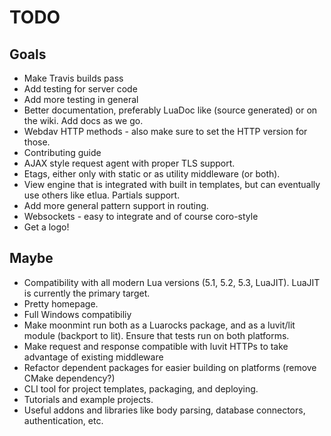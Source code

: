 # TODO

## Goals
* Make Travis builds pass
* Add testing for server code
* Add more testing in general
* Better documentation, preferably LuaDoc like (source generated) or on the wiki. Add docs as we go.
* Webdav HTTP methods - also make sure to set the HTTP version for those.
* Contributing guide
* AJAX style request agent with proper TLS support.
* Etags, either only with static or as utility middleware (or both).
* View engine that is integrated with built in templates, but can eventually use others like etlua. Partials support.
* Add more general pattern support in routing.
* Websockets - easy to integrate and of course coro-style
* Get a logo!

## Maybe
* Compatibility with all modern Lua versions (5.1, 5.2, 5.3, LuaJIT). LuaJIT is currently the primary target.
* Pretty homepage.
* Full Windows compatibiliy
* Make moonmint run both as a Luarocks package, and as a luvit/lit module (backport to lit). Ensure that tests run on both platforms.
* Make request and response compatible with luvit HTTPs to take advantage of existing middleware
* Refactor dependent packages for easier building on platforms (remove CMake dependency?)
* CLI tool for project templates, packaging, and deploying.
* Tutorials and example projects.
* Useful addons and libraries like body parsing, database connectors, authentication, etc.
